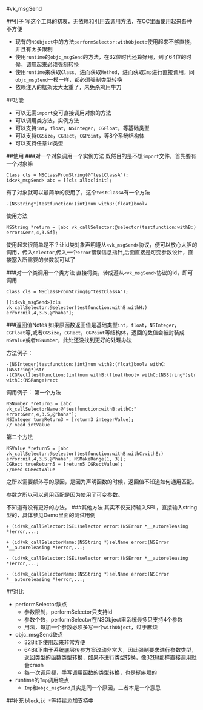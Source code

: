 #vk_msgSend

##引子
写这个工具的初衷，无依赖和引用去调用方法，在OC里面使用起来各种不方便

- 现有的`NSObject`中的方法`performSelector:withObject:`使用起来不够直接，并且有太多限制
- 使用`runtime`的`objc_msgSend`的方法，在32位时代还算好用，到了64位的时候，调用起来必须强制转换
- 使用`runtime`来获取`Class`，进而获取`Method`，进而获取`Imp`进行直接调用，同`objc_msgSend`一模一样，都必须强制类型转换
- 依赖注入的框架太大太重了，未免杀鸡用牛刀

##功能

- 可以无需`import`变可直接调用对象的方法 
- 可以调用类方法，实例方法
- 可以支持`int`，`float`，`NSInteger`，`CGFloat`，等基础类型
- 可以支持`CGSize`，`CGRect`，`CGPoint`，等8个系统结构体
- 可以支持任意`id`类型

##使用
###对一个对象调用一个实例方法
既然目的是不想`import`文件，首先要有一个对象嘛

	Class cls = NSClassFromString(@"testClassA");
	id<vk_msgSend> abc = [[cls alloc]init];
	
有了对象就可以最简单的使用了，这个`testClassA`有一个方法

	-(NSString*)testfunction:(int)num withB:(float)boolv
使用方法

	NSString *return = [abc vk_callSelector:@selector(testfunction:withB:) error:&err,4,3.5f];
	
使用起来很简单是不？让id类对象声明遵从`<vk_msgSend>`协议，便可以放心大胆的调用，传入`selector`,传入一个`error`错误信息指针,后面直接是可变参数设计，直接塞入所需要的参数就可以了

###对一个类调用一个类方法
直接将类，转成遵从`<vk_msgSend>`协议的id，即可调用

	Class cls = NSClassFromString(@"testClassA");
    
    [(id<vk_msgSend>)cls vk_callSelector:@selector(testfunction:withB:withH:) error:nil,4,3.5,@"haha"];

###返回值Notes
如果原函数返回值是基础类型`int`，`float`，`NSInteger`，`CGFloat`等,或者`CGSize`，`CGRect`，`CGPoint`等结构体，返回的数值会被封装成`NSValue`或者`NSNumber`，此处还没找到更好的处理办法

方法例子：

	-(NSInteger)testfunction:(int)num withB:(float)boolv withC:(NSString*)str
	-(CGRect)testfunction:(int)num withB:(float)boolv withC:(NSString*)str withE:(NSRange)rect

调用例子：
第一个方法

	NSNumber *return3 = [abc vk_callSelectorName:@"testfunction:withB:withC:" error:&err,4,3.5,@"haha"];
    NSInteger tureReturn3 = [return3 integerValue];
    // need intValue
    
第二个方法

	NSValue *return5 = [abc vk_callSelector:@selector(testfunction:withB:withC:withE:) error:nil,4,3.5,@"haha", NSMakeRange(1, 3)];
    CGRect trueReturn5 = [return5 CGRectValue];
    //need CGRectValue
    
    
之所以需要额外写的原因，是因为声明函数的时候，返回值不知道如何通用匹配。

参数之所以可以通用匹配是因为使用了可变参数。

不知道有没有更好的办法。
###其他方法
其实不仅支持输入SEL，直接输入string型的，具体参见Demo里面的测试用例
	
	+ (id)vk_callSelector:(SEL)selector error:(NSError *__autoreleasing *)error,...;
	
	+ (id)vk_callSelectorName:(NSString *)selName error:(NSError *__autoreleasing *)error,...;
	
	- (id)vk_callSelector:(SEL)selector error:(NSError *__autoreleasing *)error,...;
	
	- (id)vk_callSelectorName:(NSString *)selName error:(NSError *__autoreleasing *)error,...;


##对比
- performSelector缺点
  - 参数限制，performSelector只支持id
  - 参数个数，performSelector在NSObject里系统最多只支持4个参数
  - 用法，每加一个参数必须多写一个`withObject`，过于麻烦
- objc_msgSend缺点
  - 32Bit下使用起来非常方便
  - 64Bit下由于系统底层传参方案改动非常大，因此强制要求进行参数类型，返回类型的函数类型转换，如果不进行类型转换，像32Bit那样直接调用就会crash
  - 每一次调用都，手写调用函数的类型转换，也是挺麻烦的
- runtime的`Imp`调用缺点
  - `Imp`和`objc_msgSend`其实是同一个原因，二者本是一个意思
  


##补充
`block`,`id *`等持续添加支持中 
